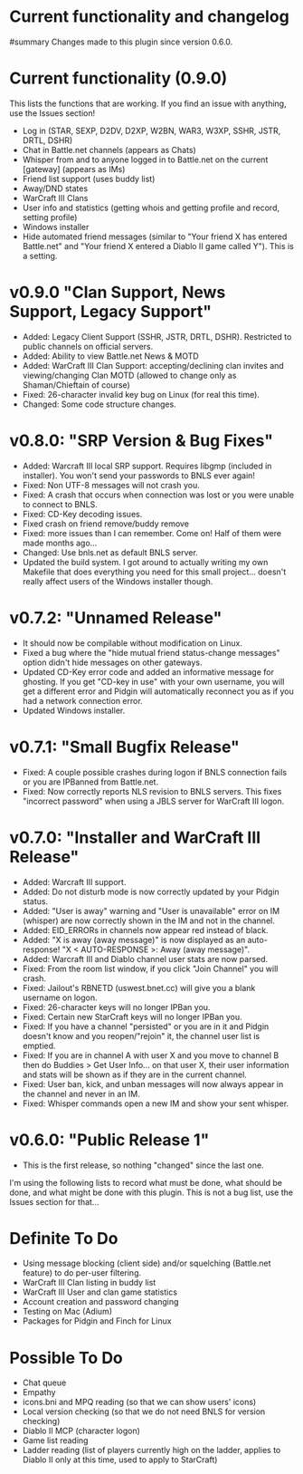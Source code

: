 # Current functionality and changelog

#summary Changes made to this plugin since version 0.6.0.

Current functionality (0.9.0)
=============================
This lists the functions that are working. If you find an issue with anything, use the Issues section!

* Log in (STAR, SEXP, D2DV, D2XP, W2BN, WAR3, W3XP, SSHR, JSTR, DRTL, DSHR)
* Chat in Battle.net channels (appears as Chats)
* Whisper from and to anyone logged in to Battle.net on the current [gateway] (appears as IMs)
* Friend list support (uses buddy list)
* Away/DND states
* WarCraft III Clans
* User info and statistics (getting whois and getting profile and record, setting profile)
* Windows installer
* Hide automated friend messages (similar to "Your friend X has entered Battle.net" and "Your friend X entered a Diablo II game called Y"). This is a setting.

v0.9.0 "Clan Support, News Support, Legacy Support"
===================================================

* Added: Legacy Client Support (SSHR, JSTR, DRTL, DSHR). Restricted to public channels on official servers.
* Added: Ability to view Battle.net News & MOTD
* Added: WarCraft III Clan Support: accepting/declining clan invites and viewing/changing Clan MOTD (allowed to change only as Shaman/Chieftain of course)
* Fixed: 26-character invalid key bug on Linux (for real this time).
* Changed: Some code structure changes.

v0.8.0: "SRP Version & Bug Fixes"
=================================

* Added: Warcraft III local SRP support. Requires libgmp (included in installer). You won't send your passwords to BNLS ever again!
* Fixed: Non UTF-8 messages will not crash you.
* Fixed: A crash that occurs when connection was lost or you were unable to connect to BNLS.
* Fixed: CD-Key decoding issues.
* Fixed crash on friend remove/buddy remove
* Fixed: more issues than I can remember. Come on! Half of them were made months ago...
* Changed: Use bnls.net as default BNLS server.
* Updated the build system. I got around to actually writing my own Makefile that does everything you need for this small project... doesn't really affect users of the Windows installer though.

v0.7.2: "Unnamed Release"
=========================
* It should now be compilable without modification on Linux.
* Fixed a bug where the "hide mutual friend status-change messages" option didn't hide messages on other gateways.
* Updated CD-Key error code and added an informative message for ghosting. If you get "CD-key in use" with your own username, you will get a different error and Pidgin will automatically reconnect you as if you had a network connection error.
* Updated Windows installer.

v0.7.1: "Small Bugfix Release"
==============================
* Fixed: A couple possible crashes during logon if BNLS connection fails or you are IPBanned from Battle.net.
* Fixed: Now correctly reports NLS revision to BNLS servers. This fixes "incorrect password" when using a JBLS server for WarCraft III logon.

v0.7.0: "Installer and WarCraft III Release"
============================================
* Added: Warcraft III support.
* Added: Do not disturb mode is now correctly updated by your Pidgin status.
* Added: "User is away" warning and "User is unavailable" error on IM (whisper) are now correctly shown in the IM and not in the channel.
* Added: EID_ERRORs in channels now appear red instead of black.
* Added: "X is away (away message)" is now displayed as an auto-response! "X < AUTO-RESPONSE >: Away (away message)".
* Added: Warcraft III and Diablo channel user stats are now parsed.
* Fixed: From the room list window, if you click "Join Channel" you will crash.
* Fixed: Jailout's RBNETD (uswest.bnet.cc) will give you a blank username on logon.
* Fixed: 26-character keys will no longer IPBan you.
* Fixed: Certain new StarCraft keys will no longer IPBan you.
* Fixed: If you have a channel "persisted" or you are in it and Pidgin doesn't know and you reopen/"rejoin" it, the channel user list is emptied.
* Fixed: If you are in channel A with user X and you move to channel B then do Buddies > Get User Info... on that user X, their user information and stats will be shown as if they are in the current channel.
* Fixed: User ban, kick, and unban messages will now always appear in the channel and never in an IM.
* Fixed: Whisper commands open a new IM and show your sent whisper.

v0.6.0: "Public Release 1"
==========================
* This is the first release, so nothing "changed" since the last one.


I'm using the following lists to record what must be done, what should be done, and what might be done with this plugin. This is not a bug list, use the Issues section for that...

Definite To Do
==============
* Using message blocking (client side) and/or squelching (Battle.net feature) to do per-user filtering.
* WarCraft III Clan listing in buddy list
* WarCraft III User and clan game statistics
* Account creation and password changing
* Testing on Mac (Adium)
* Packages for Pidgin and Finch for Linux

Possible To Do
==============
* Chat queue
* Empathy
* icons.bni and MPQ reading (so that we can show users' icons)
* Local version checking (so that we do not need BNLS for version checking)
* Diablo II MCP (character logon)
* Game list reading
* Ladder reading (list of players currently high on the ladder, applies to Diablo II only at this time, used to apply to StarCraft)
